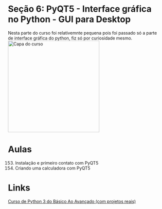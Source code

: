 # Seção 6: PyQT5 - Interface gráfica no Python - GUI para Desktop
Nesta parte do curso foi relativemnte pequena pois foi passado só a parte de interface gráfica do python, fiz só por curiosidade mesmo.<br>
<img src="https://img-c.udemycdn.com/course/240x135/2411816_3802_4.jpg" width="300" title="Capa do curso">

# Aulas
153. Instalação e primeiro contato com PyQT5
154. Criando uma calculadora com PyQT5

# Links
[Curso de Python 3 do Básico Ao Avançado (com projetos reais)](https://www.udemy.com/course/python-3-do-zero-ao-avancado/)
